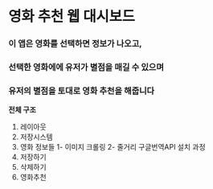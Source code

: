 # 영화 추천 웹 대시보드

### 이 앱은 영화를 선택하면 정보가 나오고,
### 선택한 영화에에 유저가 별점을 매길 수 있으며
### 유저의 별점을 토대로 영화 추천을 해줍니다

**전체 구조**

1. 레이아웃
2. 저장시스템
3. 영화 정보들
  1- 이미지 크롤링
  2- 줄거리 구글번역API
    설치 과정
4. 저장하기 
5. 삭제하기
6. 영화추천
